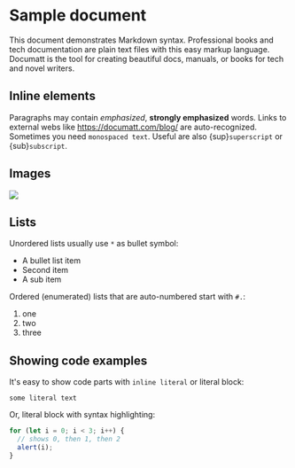 # Sample document

This document demonstrates Markdown syntax. Professional books and tech documentation are plain text files with this easy markup language. Documatt is the tool for creating beautiful docs, manuals, or books for tech and novel writers.

## Inline elements

Paragraphs may contain _emphasized_, **strongly emphasized** words. Links to external webs like <https://documatt.com/blog/> are auto-recognized. Sometimes you need `monospaced text`. Useful are also {sup}`superscript` or {sub}`subscript`.

## Images

![](https://documatt.com/blog/_static/logo.svg)

## Lists

Unordered lists usually use `*` as bullet symbol:

- A bullet list item
- Second item
- A sub item

Ordered (enumerated) lists that are auto-numbered start with `#.`:

1. one
2. two
3. three

## Showing code examples

It's easy to show code parts with `inline literal` or literal block:

```
some literal text
```

Or, literal block with syntax highlighting:

```javascript
for (let i = 0; i < 3; i++) {
  // shows 0, then 1, then 2
  alert(i);
}
```
